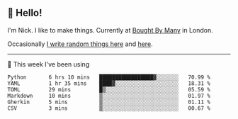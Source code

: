 ## 👋 Hello! 

I'm Nick. I like to make things. Currently at [Bought By Many](https://boughtbymany.com) in London.

Occasionally [I write random things here](https://nicksnell.com) and [here](https://twitter.com/nicksnell).

-------

🚀 This week I've been using

<!--START_SECTION:waka-->

```text
Python       6 hrs 10 mins   █████████████████▓░░░░░░░   70.99 %
YAML         1 hr 35 mins    ████▓░░░░░░░░░░░░░░░░░░░░   18.31 %
TOML         29 mins         █▒░░░░░░░░░░░░░░░░░░░░░░░   05.59 %
Markdown     10 mins         ▒░░░░░░░░░░░░░░░░░░░░░░░░   01.97 %
Gherkin      5 mins          ▒░░░░░░░░░░░░░░░░░░░░░░░░   01.11 %
CSV          3 mins          ▒░░░░░░░░░░░░░░░░░░░░░░░░   00.67 %
```

<!--END_SECTION:waka-->
